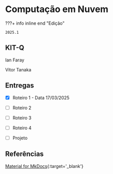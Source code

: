 # Computação em Nuvem


???+ info inline end "Edição"

    2025.1


## KIT-Q

Ian Faray 

Vitor Tanaka


## Entregas

- [x] Roteiro 1 - Data 17/03/2025
- [ ] Roteiro 2
- [ ] Roteiro 3
- [ ] Roteiro 4
- [ ] Projeto


## Referências

[Material for MkDocs](https://squidfunk.github.io/mkdocs-material/reference/){:target='_blank'}